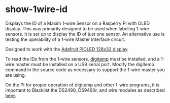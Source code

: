 # show-1wire-id

Displays the ID of a Maxim 1-wire Sensor on a Rasperry Pi with OLED display.  This
was primarily designed to be used when labeling 1-wire sensors.  It is set up to
display the ID of just one sensor.  An alternative use is testing the operability
of a 1-wire Master interface circuit.

Designed to work with the [Adafruit PiOLED 128x32 display](https://www.adafruit.com/product/3527).

To read the IDs from the 1-wire sensors, [digitemp](https://www.digitemp.com/) must be installed, and a 
1-wire master must be installed on a USB serial port.  Modify the digitemp command in the source code as
necessary to support the 1-wire master you are using.

On the Pi for proper operation of digitemp and other 1-wire programs, it is important to Blacklist the 
DS2490, DS9490r, and wire modules as described [here](https://www.raspberrypi.org/forums/viewtopic.php?t=27379).
